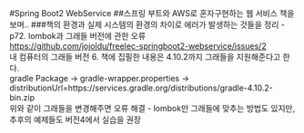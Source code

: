#Spring Boot2 WebService
##스프링 부트와 AWS로 혼자구현하는 웹 서비스 책을 보며..
###책의 환경과 실제 시스템의 환경의 차이로 에러가 발생하는 것들을 정리
-p72. lombok과 그래들 버전에 관한 오류 <br>
https://github.com/jojoldu/freelec-springboot2-webservice/issues/2 <br>
내 컴퓨터의 그래들 버전 6. 책에 집필한 내용은 4.10.2까지 그래들을 지원해준다고 한다. <br>
gradle Package -> gradle-wrapper.properties -> distributionUrl=https\://services.gradle.org/distributions/gradle-4.10.2-bin.zip <br>
위와 같이 그래들을 변경해주면 오류 해결 - lombok만 그래들에 맞추는 방법도 있지만, 추후의 예제들도 버전4에서 실습을 권장 
